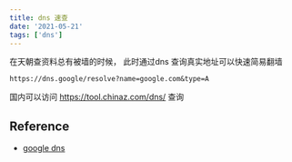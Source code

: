 ```yaml
---
title: dns 速查
date: '2021-05-21'
tags: ['dns']
---
```


在天朝查资料总有被墙的时候， 此时通过dns 查询真实地址可以快速简易翻墙

```
https://dns.google/resolve?name=google.com&type=A
```
国内可以访问 https://tool.chinaz.com/dns/ 查询


## Reference 

- [google dns](https://dns.google.com/query)
